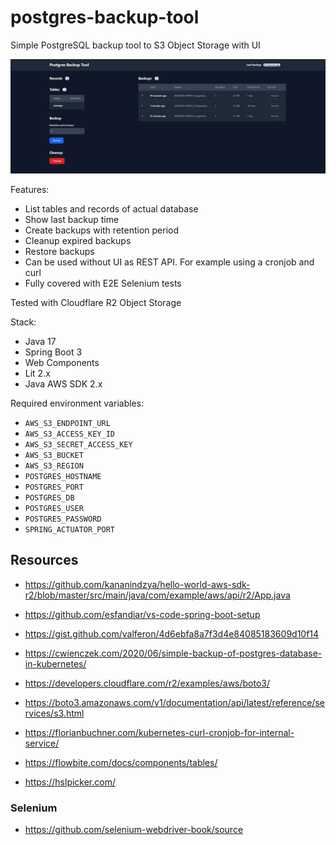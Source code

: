# postgres-backup-tool
Simple PostgreSQL backup tool to S3 Object Storage with UI

![PostgreSQL backup tool screenshot](docs/postrgress-backup-tool-1.png)

Features:
- List tables and records of actual database
- Show last backup time
- Create backups with retention period
- Cleanup expired backups
- Restore backups
- Can be used without UI as REST API. For example using a cronjob and curl
- Fully covered with E2E Selenium tests

Tested with Cloudflare R2 Object Storage

Stack:
- Java 17
- Spring Boot 3
- Web Components
- Lit 2.x
- Java AWS SDK 2.x 

Required environment variables:
- `AWS_S3_ENDPOINT_URL`
- `AWS_S3_ACCESS_KEY_ID`
- `AWS_S3_SECRET_ACCESS_KEY`
- `AWS_S3_BUCKET`
- `AWS_S3_REGION`
- `POSTGRES_HOSTNAME`
- `POSTGRES_PORT`
- `POSTGRES_DB`
- `POSTGRES_USER`
- `POSTGRES_PASSWORD`
- `SPRING_ACTUATOR_PORT`

## Resources

- https://github.com/kananindzya/hello-world-aws-sdk-r2/blob/master/src/main/java/com/example/aws/api/r2/App.java
- https://github.com/esfandiar/vs-code-spring-boot-setup
- https://gist.github.com/valferon/4d6ebfa8a7f3d4e84085183609d10f14
- https://cwienczek.com/2020/06/simple-backup-of-postgres-database-in-kubernetes/
- https://developers.cloudflare.com/r2/examples/aws/boto3/
- https://boto3.amazonaws.com/v1/documentation/api/latest/reference/services/s3.html
- https://florianbuchner.com/kubernetes-curl-cronjob-for-internal-service/

- https://flowbite.com/docs/components/tables/
- https://hslpicker.com/

### Selenium

- https://github.com/selenium-webdriver-book/source

